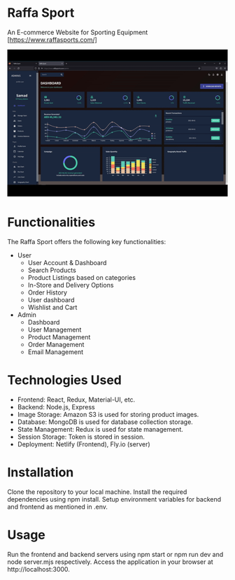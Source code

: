 # Raffa Sport 
An E-commerce Website for Sporting Equipment
[https://www.raffasports.com/]

![admin](./frontend/public/admin.gif)
# Functionalities
The Raffa Sport offers the following key functionalities:

  - User
    - User Account & Dashboard
    - Search Products
    - Product Listings based on categories
    - In-Store and Delivery Options
    - Order History
    - User dashboard
    - Wishlist and Cart
  - Admin 
    - Dashboard
    - User Management
    - Product Management
    - Order Management
    - Email Management

# Technologies Used

  - Frontend: React, Redux, Material-UI, etc.
  - Backend: Node.js, Express
  - Image Storage: Amazon S3 is used for storing product images.
  - Database: MongoDB is used for database collection storage.
  - State Management: Redux is used for state management.
  - Session Storage: Token is stored in session.
  - Deployment: Netlify (Frontend), Fly.io (server)
    
# Installation
Clone the repository to your local machine.
Install the required dependencies using npm install.
Setup environment variables for backend and frontend as mentioned in .env.
# Usage
Run the frontend and backend servers using npm start or npm run dev and node server.mjs respectively.
Access the application in your browser at http://localhost:3000.
